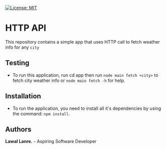 [![License: MIT](https://img.shields.io/badge/License-MIT-yellow.svg)](https://opensource.org/licenses/MIT)

# HTTP API 
This repository contains a simple app that uses HTTP call to fetch weather info for any `city` 

## Testing
- To run this application, run cd app then run `node main fetch <city>` to fetch city weather info 
or `node main fetch -h` for help.

## Installation
- To run the application, you need to install all it's dependencies by using the command: `npm install`.

## Authors
**Lawal Lanre.** - Aspiring Software Developer
